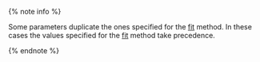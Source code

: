 
{% note info %}

Some parameters duplicate the ones specified for the [fit](../../../concepts/python-reference_catboostclassifier_fit.md) method. In these cases the values specified for the [fit](../../../concepts/python-reference_catboostclassifier_fit.md) method take precedence.

{% endnote %}

